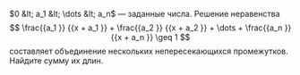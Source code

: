 $0 &lt; a_1 &lt;  \dots  &lt; a_n$ — заданные числа. Решение неравенства $$
\frac{{a_1 }}
{{x + a_1 }} + \frac{{a_2 }}
{{x + a_2 }} +  \dots   + \frac{{a_n }}
{{x + a_n }} \geq 1
$$
составляет объединение нескольких непересекающихся промежутков. Найдите сумму их длин.